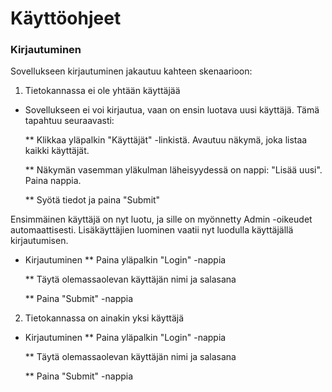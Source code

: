 # Käyttöohjeet


### Kirjautuminen

Sovellukseen kirjautuminen jakautuu kahteen skenaarioon:
1. Tietokannassa ei ole yhtään käyttäjää
* Sovellukseen ei voi kirjautua, vaan on ensin luotava uusi käyttäjä. Tämä tapahtuu seuraavasti:

  ** Klikkaa yläpalkin "Käyttäjät" -linkistä. Avautuu näkymä, joka listaa kaikki käyttäjät.

  ** Näkymän vasemman yläkulman läheisyydessä on nappi: "Lisää uusi". Paina nappia.

  ** Syötä tiedot ja paina "Submit"

Ensimmäinen käyttäjä on nyt luotu, ja sille on myönnetty Admin -oikeudet automaattisesti.
Lisäkäyttäjien luominen vaatii nyt luodulla käyttäjällä kirjautumisen.

* Kirjautuminen
  ** Paina yläpalkin "Login" -nappia

  ** Täytä olemassaolevan käyttäjän nimi ja salasana

  ** Paina "Submit" -nappia


2. Tietokannassa on ainakin yksi käyttäjä

* Kirjautuminen
  ** Paina yläpalkin "Login" -nappia

  ** Täytä olemassaolevan käyttäjän nimi ja salasana

  ** Paina "Submit" -nappia